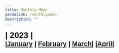 ```yaml
---
title: Monthly Memo
permalink: /monthlymemo/
description: ""
---
```

<span style="font-size:20.0pt;font-family:Arial;color:black"><b>| 2023 |<span style="font-size:16.0pt;font-family:Arial;color:black"><b><br>
|[January](/files/Monthly%20Memo/Janmemo2023.pdf)
| [February](/files/Monthly%20Memo/Febmemo2023.pdf)
| [March](/files/Monthly%20Memo/Marchmemo2023.pdf)| 
|[April](/files/Monthly%20Memo/aprilmemo.pdf)|</b></span></b></span>